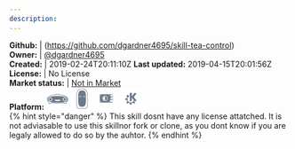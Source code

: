 ```yaml
---
description: 
---
```



**Github:** | (https://github.com/dgardner4695/skill-tea-control)  
**Owner:** | [@dgardner4695](https://github.com/dgardner4695)  
**Created:** | 2019-02-24T20:11:10Z  **Last updated:** 2019-04-15T20:01:56Z  
**License:** | No License  
**Market status:** | [Not in Market](https://market.mycroft.ai/skill/)  
**Platform:**   ![](.gitbook/assets/mark-1-icon.png)  ![](.gitbook/assets/mark-2-icon.png)  ![](.gitbook/assets/picroft-icon.png)  ![](.gitbook/assets/kde.png)   
{% hint style="danger" %}
This skill dosnt have any license attatched. It is not adviasable to use this skillnor fork or clone, as you dont know if you are legaly allowed to do so by the auhtor.
{% endhint %}
